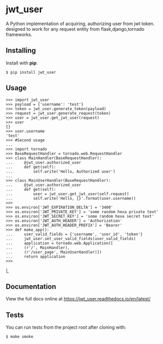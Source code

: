 jwt_user
=====

A Python implementation of acquiring, authorizing user from jwt token.
designed to work for any request entity from flask,django,tornado frameworks. 

Installing
----------

Install with **pip**:

    $ pip install jwt_user


Usage
-----

    >>> import jwt_user
    >>> payload = {'username': 'test'}
    >>> token = jwt_user.generate_token(payload)
    >>> request = jwt_user.generate_request(token)
    >>> user = jwt_user.get_jwt_user(request)
    >>> user
    {}
    >>> user.username
    'test'
    >>> #Second usage
    ... 
    >>> import tornado
    >>> BaseRequestHandler = tornado.web.RequestHandler
    >>> class MainHandler(BaseRequestHandler):
    ...     @jwt_user.authorized_user
    ...     def get(self):
    ...         self.write('Hello, Authorized user')
    ...
    >>> class MainUserHandler(BaseRequestHandler):
    ...     @jwt_user.authorized_user
    ...     def get(self):
    ...         user = jwt_user.get_jwt_user(self.request)
    ...         self.write('Hello, {}'.format(user.username))
    >>>
    >>> os.environ['JWT_EXPIRATION_DELTA'] = '3400'
    >>> os.environ['JWT_PRIVATE_KEY'] = 'some random hexa private text'
    >>> os.environ['JWT_SECRET_KEY'] = 'some random hexa secret text'
    >>> os.environ['JWT_AUTH_HEADER'] = 'Authorization'
    >>> os.environ['JWT_AUTH_HEADER_PREFIX'] = 'Bearer'
    >>> def make_app():
    ...     user_valid_fields = {'username', 'user_id', 'token'}
	...     jwt_user.set_user_valid_fields(user_valid_fields)
	...     application = tornado.web.Application([
    ...     (r'/', MainHandler),
    ...     (r'/user_page', MainUserHandler)])
    ...     return application
    >>>
],
        
Documentation
-------------

View the full docs online at https://jwt_user.readthedocs.io/en/latest/


Tests
-----

You can run tests from the project root after cloning with:

    $ make smoke